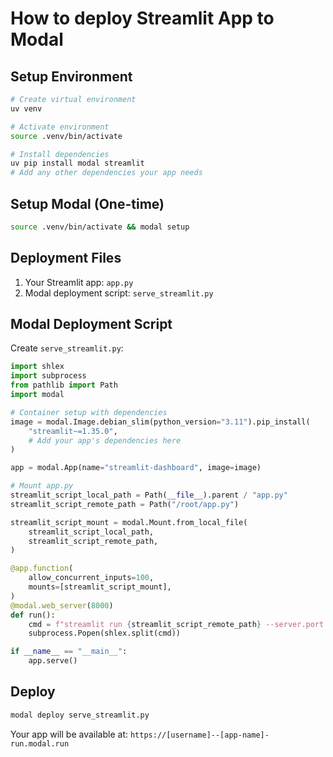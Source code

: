 # How to deploy Streamlit App to Modal

## Setup Environment
```bash
# Create virtual environment
uv venv

# Activate environment
source .venv/bin/activate

# Install dependencies
uv pip install modal streamlit
# Add any other dependencies your app needs
```

## Setup Modal (One-time)
```bash
source .venv/bin/activate && modal setup
```

## Deployment Files
1. Your Streamlit app: `app.py`
2. Modal deployment script: `serve_streamlit.py`

## Modal Deployment Script
Create `serve_streamlit.py`:
```python
import shlex
import subprocess
from pathlib import Path
import modal

# Container setup with dependencies
image = modal.Image.debian_slim(python_version="3.11").pip_install(
    "streamlit~=1.35.0",
    # Add your app's dependencies here
)

app = modal.App(name="streamlit-dashboard", image=image)

# Mount app.py
streamlit_script_local_path = Path(__file__).parent / "app.py"
streamlit_script_remote_path = Path("/root/app.py")

streamlit_script_mount = modal.Mount.from_local_file(
    streamlit_script_local_path,
    streamlit_script_remote_path,
)

@app.function(
    allow_concurrent_inputs=100,
    mounts=[streamlit_script_mount],
)
@modal.web_server(8000)
def run():
    cmd = f"streamlit run {streamlit_script_remote_path} --server.port 8000 --server.enableCORS=false --server.enableXsrfProtection=false"
    subprocess.Popen(shlex.split(cmd))

if __name__ == "__main__":
    app.serve()
```

## Deploy
```bash
modal deploy serve_streamlit.py
```

Your app will be available at: `https://[username]--[app-name]-run.modal.run`
